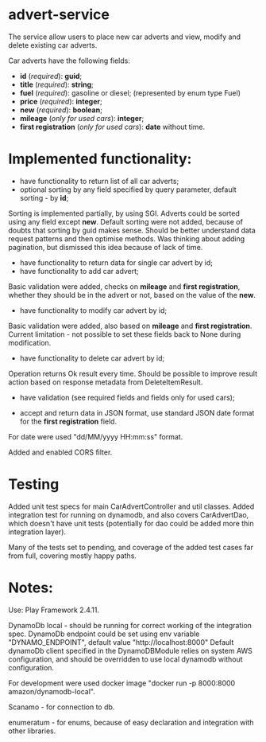 # advert-service
The service allow users to place new car adverts and view, modify and delete existing car adverts.

Car adverts have the following fields:
* **id** (_required_): **guid**;
* **title** (_required_): **string**;
* **fuel** (_required_): gasoline or diesel; (represented by enum type Fuel)
* **price** (_required_): **integer**;
* **new** (_required_): **boolean**;
* **mileage** (_only for used cars_): **integer**;
* **first registration** (_only for used cars_): **date** without time.

# Implemented functionality:

* have functionality to return list of all car adverts;
* optional sorting by any field specified by query parameter, default sorting - by **id**;

Sorting is implemented partially, by using SGI. Adverts could be sorted using any field except **new**.
Default sorting were not added, because of doubts that sorting by guid makes sense.
Should be better understand data request patterns and then optimise methods.
Was thinking about adding pagination, but dismissed this idea because of lack of time.

* have functionality to return data for single car advert by id;
* have functionality to add car advert;

Basic validation were added, checks on **mileage** and **first registration**, whether they should
be in the advert or not, based on the value of the **new**.

* have functionality to modify car advert by id;

Basic validation were added, also based on **mileage** and **first registration**.
Current limitation - not possible to set these fields back to None during modification.

* have functionality to delete car advert by id;

Operation returns Ok result every time. Should be possible to improve result action based on
response metadata from DeleteItemResult.

* have validation (see required fields and fields only for used cars);

* accept and return data in JSON format, use standard JSON date format for the
**first registration** field.

For date were used "dd/MM/yyyy HH:mm:ss" format.

Added and enabled CORS filter.

# Testing

Added unit test specs for main CarAdvertController and util classes.
Added integration test for running on dynamodb, and also covers CarAdvertDao, which doesn't have
unit tests (potentially for dao could be added more thin integration layer).

Many of the tests set to pending, and coverage of the added test cases far from full,
covering mostly happy paths.

# Notes:

Use:
Play Framework 2.4.11.

DynamoDb local - should be running for correct working of the integration spec.
DynamoDb endpoint could be set using env variable "DYNAMO_ENDPOINT", default value "http://localhost:8000"
Default dynamoDb client specified in the DynamoDBModule relies on system AWS configuration, and
should be overridden to use local dynamodb without configuration.

For development were used docker image "docker run -p 8000:8000 amazon/dynamodb-local".


Scanamo - for connection to db.

enumeratum - for enums, because of easy declaration and integration with other libraries.


